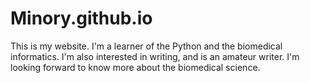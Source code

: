 # Minory.github.io
This is my website. I'm a learner of the Python and the biomedical informatics.
I'm also interested in writing, and is an amateur writer.
I'm looking forward to know more about the biomedical science.
